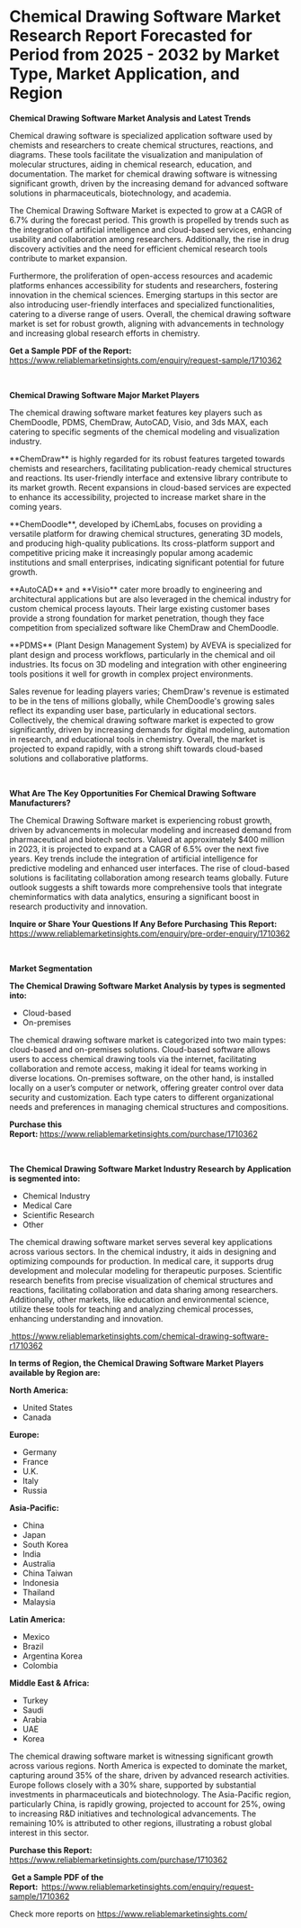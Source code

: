 <p><h1>Chemical Drawing Software Market Research Report Forecasted for Period from 2025 -  2032 by Market Type, Market Application, and Region</h1></p><p><strong>Chemical Drawing Software Market Analysis and Latest Trends</strong></p>
<p><p>Chemical drawing software is specialized application software used by chemists and researchers to create chemical structures, reactions, and diagrams. These tools facilitate the visualization and manipulation of molecular structures, aiding in chemical research, education, and documentation. The market for chemical drawing software is witnessing significant growth, driven by the increasing demand for advanced software solutions in pharmaceuticals, biotechnology, and academia.</p><p>The Chemical Drawing Software Market is expected to grow at a CAGR of 6.7% during the forecast period. This growth is propelled by trends such as the integration of artificial intelligence and cloud-based services, enhancing usability and collaboration among researchers. Additionally, the rise in drug discovery activities and the need for efficient chemical research tools contribute to market expansion. </p><p>Furthermore, the proliferation of open-access resources and academic platforms enhances accessibility for students and researchers, fostering innovation in the chemical sciences. Emerging startups in this sector are also introducing user-friendly interfaces and specialized functionalities, catering to a diverse range of users. Overall, the chemical drawing software market is set for robust growth, aligning with advancements in technology and increasing global research efforts in chemistry.</p></p>
<p><strong>Get a Sample PDF of the Report:&nbsp;</strong> <a href="https://www.reliablemarketinsights.com/enquiry/request-sample/1710362?utm_campaign=3218&utm_medium=2&utm_source=Github&utm_content=ia&utm_term=27032025&utm_id=chemical-drawing-software">https://www.reliablemarketinsights.com/enquiry/request-sample/1710362</a></p>
<p>&nbsp;</p>
<p><strong>Chemical Drawing Software Major Market Players</strong></p>
<p><p>The chemical drawing software market features key players such as ChemDoodle, PDMS, ChemDraw, AutoCAD, Visio, and 3ds MAX, each catering to specific segments of the chemical modeling and visualization industry.</p><p>**ChemDraw** is highly regarded for its robust features targeted towards chemists and researchers, facilitating publication-ready chemical structures and reactions. Its user-friendly interface and extensive library contribute to its market growth. Recent expansions in cloud-based services are expected to enhance its accessibility, projected to increase market share in the coming years.</p><p>**ChemDoodle**, developed by iChemLabs, focuses on providing a versatile platform for drawing chemical structures, generating 3D models, and producing high-quality publications. Its cross-platform support and competitive pricing make it increasingly popular among academic institutions and small enterprises, indicating significant potential for future growth.</p><p>**AutoCAD** and **Visio** cater more broadly to engineering and architectural applications but are also leveraged in the chemical industry for custom chemical process layouts. Their large existing customer bases provide a strong foundation for market penetration, though they face competition from specialized software like ChemDraw and ChemDoodle.</p><p>**PDMS** (Plant Design Management System) by AVEVA is specialized for plant design and process workflows, particularly in the chemical and oil industries. Its focus on 3D modeling and integration with other engineering tools positions it well for growth in complex project environments.</p><p>Sales revenue for leading players varies; ChemDraw's revenue is estimated to be in the tens of millions globally, while ChemDoodle's growing sales reflect its expanding user base, particularly in educational sectors. Collectively, the chemical drawing software market is expected to grow significantly, driven by increasing demands for digital modeling, automation in research, and educational tools in chemistry. Overall, the market is projected to expand rapidly, with a strong shift towards cloud-based solutions and collaborative platforms.</p></p>
<p>&nbsp;</p>
<p><strong>What Are The Key Opportunities For Chemical Drawing Software Manufacturers?</strong></p>
<p><p>The Chemical Drawing Software market is experiencing robust growth, driven by advancements in molecular modeling and increased demand from pharmaceutical and biotech sectors. Valued at approximately $400 million in 2023, it is projected to expand at a CAGR of 6.5% over the next five years. Key trends include the integration of artificial intelligence for predictive modeling and enhanced user interfaces. The rise of cloud-based solutions is facilitating collaboration among research teams globally. Future outlook suggests a shift towards more comprehensive tools that integrate cheminformatics with data analytics, ensuring a significant boost in research productivity and innovation.</p></p>
<p><strong>Inquire or Share Your Questions If Any Before Purchasing This Report:</strong> <a href="https://www.reliablemarketinsights.com/enquiry/pre-order-enquiry/1710362?utm_campaign=3218&utm_medium=2&utm_source=Github&utm_content=ia&utm_term=27032025&utm_id=chemical-drawing-software">https://www.reliablemarketinsights.com/enquiry/pre-order-enquiry/1710362</a></p>
<p>&nbsp;</p>
<p><strong>Market Segmentation</strong></p>
<p><strong>The Chemical Drawing Software Market Analysis by types is segmented into:</strong></p>
<p><ul><li>Cloud-based</li><li>On-premises</li></ul></p>
<p><p>The chemical drawing software market is categorized into two main types: cloud-based and on-premises solutions. Cloud-based software allows users to access chemical drawing tools via the internet, facilitating collaboration and remote access, making it ideal for teams working in diverse locations. On-premises software, on the other hand, is installed locally on a user’s computer or network, offering greater control over data security and customization. Each type caters to different organizational needs and preferences in managing chemical structures and compositions.</p></p>
<p><strong>Purchase this Report:&nbsp;</strong><a href="https://www.reliablemarketinsights.com/purchase/1710362?utm_campaign=3218&utm_medium=2&utm_source=Github&utm_content=ia&utm_term=27032025&utm_id=chemical-drawing-software">https://www.reliablemarketinsights.com/purchase/1710362</a></p>
<p>&nbsp;</p>
<p><strong>The Chemical Drawing Software Market Industry Research by Application is segmented into:</strong></p>
<p><ul><li>Chemical Industry</li><li>Medical Care</li><li>Scientific Research</li><li>Other</li></ul></p>
<p><p>The chemical drawing software market serves several key applications across various sectors. In the chemical industry, it aids in designing and optimizing compounds for production. In medical care, it supports drug development and molecular modeling for therapeutic purposes. Scientific research benefits from precise visualization of chemical structures and reactions, facilitating collaboration and data sharing among researchers. Additionally, other markets, like education and environmental science, utilize these tools for teaching and analyzing chemical processes, enhancing understanding and innovation.</p></p>
<p><a href="https://www.reliablemarketinsights.com/chemical-drawing-software-r1710362?utm_campaign=3218&utm_medium=2&utm_source=Github&utm_content=ia&utm_term=27032025&utm_id=chemical-drawing-software">&nbsp;https://www.reliablemarketinsights.com/chemical-drawing-software-r1710362</a></p>
<p><strong>In terms of Region, the Chemical Drawing Software Market Players available by Region are:</strong></p>
<p>
    <p> <strong> North America: </strong>
        <ul>
            <li>United States</li>
            <li>Canada</li>
        </ul>
        </p> 
    <p> <strong> Europe: </strong>
        <ul>
            <li>Germany</li>
            <li>France</li>
            <li>U.K.</li>
            <li>Italy</li>
            <li>Russia</li>
        </ul>
        </p> 
    <p> <strong> Asia-Pacific: </strong>
        <ul>
            <li>China</li>
            <li>Japan</li>
            <li>South Korea</li>
            <li>India</li>
            <li>Australia</li>
            <li>China Taiwan</li>
            <li>Indonesia</li>
            <li>Thailand</li>
            <li>Malaysia</li>
        </ul>
        </p> 
    <p> <strong> Latin America: </strong>
        <ul>
            <li>Mexico</li>
            <li>Brazil</li>
            <li>Argentina Korea</li>
            <li>Colombia</li>
        </ul>
        </p> 
    <p> <strong> Middle East & Africa: </strong>
        <ul>
            <li>Turkey</li>
            <li>Saudi</li>
            <li>Arabia</li>
            <li>UAE</li>
            <li>Korea</li>
        </ul>
    </p>
    </p>
<p><p>The chemical drawing software market is witnessing significant growth across various regions. North America is expected to dominate the market, capturing around 35% of the share, driven by advanced research activities. Europe follows closely with a 30% share, supported by substantial investments in pharmaceuticals and biotechnology. The Asia-Pacific region, particularly China, is rapidly growing, projected to account for 25%, owing to increasing R&D initiatives and technological advancements. The remaining 10% is attributed to other regions, illustrating a robust global interest in this sector.</p></p>
<p><strong>Purchase this Report: </strong><a href="https://www.reliablemarketinsights.com/purchase/1710362?utm_campaign=3218&utm_medium=2&utm_source=Github&utm_content=ia&utm_term=27032025&utm_id=chemical-drawing-software">https://www.reliablemarketinsights.com/purchase/1710362</a></p>
<p>&nbsp;<strong>Get a Sample PDF of the Report:&nbsp;&nbsp;</strong><a href="https://www.reliablemarketinsights.com/enquiry/request-sample/1710362?utm_campaign=3218&utm_medium=2&utm_source=Github&utm_content=ia&utm_term=27032025&utm_id=chemical-drawing-software">https://www.reliablemarketinsights.com/enquiry/request-sample/1710362</a></p>
<p><strong></strong></p>
<p>Check more reports on <a href="https://www.reliablemarketinsights.com/?utm_campaign=3218&utm_medium=2&utm_source=Github&utm_content=ia&utm_term=27032025&utm_id=chemical-drawing-software">https://www.reliablemarketinsights.com/</a></p>